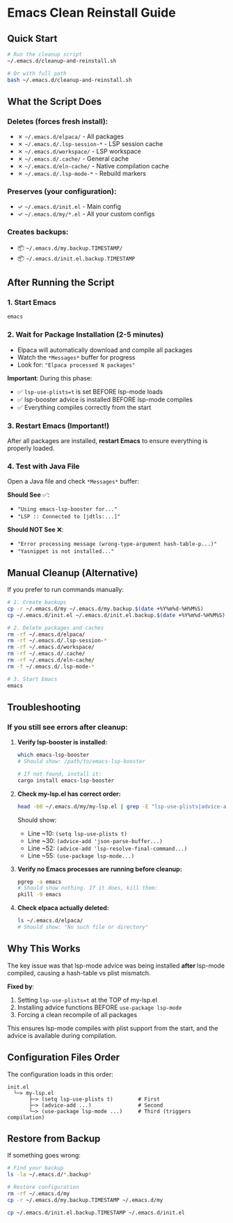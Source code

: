 # Emacs Clean Reinstall Guide

## Quick Start

```bash
# Run the cleanup script
~/.emacs.d/cleanup-and-reinstall.sh

# Or with full path
bash ~/.emacs.d/cleanup-and-reinstall.sh
```

## What the Script Does

### Deletes (forces fresh install):
- ✗ `~/.emacs.d/elpaca/` - All packages
- ✗ `~/.emacs.d/.lsp-session-*` - LSP session cache
- ✗ `~/.emacs.d/workspace/` - LSP workspace
- ✗ `~/.emacs.d/.cache/` - General cache
- ✗ `~/.emacs.d/eln-cache/` - Native compilation cache
- ✗ `~/.emacs.d/.lsp-mode-*` - Rebuild markers

### Preserves (your configuration):
- ✓ `~/.emacs.d/init.el` - Main config
- ✓ `~/.emacs.d/my/*.el` - All your custom configs

### Creates backups:
- 📦 `~/.emacs.d/my.backup.TIMESTAMP/`
- 📦 `~/.emacs.d/init.el.backup.TIMESTAMP`

## After Running the Script

### 1. Start Emacs
```bash
emacs
```

### 2. Wait for Package Installation (2-5 minutes)
- Elpaca will automatically download and compile all packages
- Watch the `*Messages*` buffer for progress
- Look for: `"Elpaca processed N packages"`

**Important**: During this phase:
- ✅ `lsp-use-plists=t` is set BEFORE lsp-mode loads
- ✅ lsp-booster advice is installed BEFORE lsp-mode compiles
- ✅ Everything compiles correctly from the start

### 3. Restart Emacs (Important!)
After all packages are installed, **restart Emacs** to ensure everything is properly loaded.

### 4. Test with Java File
Open a Java file and check `*Messages*` buffer:

**Should See** ✅:
- `"Using emacs-lsp-booster for..."`
- `"LSP :: Connected to [jdtls:...]"`

**Should NOT See** ❌:
- `"Error processing message (wrong-type-argument hash-table-p...)"`
- `"Yasnippet is not installed..."`

## Manual Cleanup (Alternative)

If you prefer to run commands manually:

```bash
# 1. Create backups
cp -r ~/.emacs.d/my ~/.emacs.d/my.backup.$(date +%Y%m%d-%H%M%S)
cp ~/.emacs.d/init.el ~/.emacs.d/init.el.backup.$(date +%Y%m%d-%H%M%S)

# 2. Delete packages and caches
rm -rf ~/.emacs.d/elpaca/
rm -rf ~/.emacs.d/.lsp-session-*
rm -rf ~/.emacs.d/workspace/
rm -rf ~/.emacs.d/.cache/
rm -rf ~/.emacs.d/eln-cache/
rm -f ~/.emacs.d/.lsp-mode-*

# 3. Start Emacs
emacs
```

## Troubleshooting

### If you still see errors after cleanup:

1. **Verify lsp-booster is installed:**
   ```bash
   which emacs-lsp-booster
   # Should show: /path/to/emacs-lsp-booster

   # If not found, install it:
   cargo install emacs-lsp-booster
   ```

2. **Check my-lsp.el has correct order:**
   ```bash
   head -60 ~/.emacs.d/my/my-lsp.el | grep -E "lsp-use-plists|advice-add|use-package"
   ```

   Should show:
   - Line ~10: `(setq lsp-use-plists t)`
   - Line ~30: `(advice-add 'json-parse-buffer...)`
   - Line ~52: `(advice-add 'lsp-resolve-final-command...)`
   - Line ~55: `(use-package lsp-mode...)`

3. **Verify no Emacs processes are running before cleanup:**
   ```bash
   pgrep -a emacs
   # Should show nothing. If it does, kill them:
   pkill -9 emacs
   ```

4. **Check elpaca actually deleted:**
   ```bash
   ls ~/.emacs.d/elpaca/
   # Should show: "No such file or directory"
   ```

## Why This Works

The key issue was that lsp-mode advice was being installed **after** lsp-mode compiled, causing a hash-table vs plist mismatch.

**Fixed by**:
1. Setting `lsp-use-plists=t` at the TOP of my-lsp.el
2. Installing advice functions BEFORE `use-package lsp-mode`
3. Forcing a clean recompile of all packages

This ensures lsp-mode compiles with plist support from the start, and the advice is available during compilation.

## Configuration Files Order

The configuration loads in this order:

```
init.el
  └─> my-lsp.el
       ├─> (setq lsp-use-plists t)        # First
       ├─> (advice-add ...)               # Second
       └─> (use-package lsp-mode ...)     # Third (triggers compilation)
```

## Restore from Backup

If something goes wrong:

```bash
# Find your backup
ls -la ~/.emacs.d/*.backup*

# Restore configuration
rm -rf ~/.emacs.d/my
cp -r ~/.emacs.d/my.backup.TIMESTAMP ~/.emacs.d/my

cp ~/.emacs.d/init.el.backup.TIMESTAMP ~/.emacs.d/init.el
```
